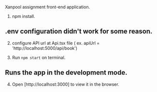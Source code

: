 Xanpool assignment front-end application.

1. npm install.

## .env configuration didn't work for some reason.

2. configure API url at Api.tsx file ( ex. apiUrl = 'http://localhost:5000/api/book')

3. Run `npm start` on terminal.

## Runs the app in the development mode.

4. Open [http://localhost:3000] to view it in the browser.
